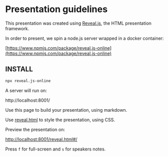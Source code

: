 # Presentation guidelines

This presentation was created using [Reveal.js](https://revealjs.com/#/), the HTML presentation framework.

In order to present, we spin a node.js server wrapped in a docker container:

[https://www.npmjs.com/package/reveal.js-online](https://www.npmjs.com/package/reveal.js-online)

## INSTALL

``` bash
npx reveal.js-online
```

A server will run on:

http://localhost:8001/

Use this page to build your presentation, using markdown.

Use [reveal.html](reveal.html) to style the presentation, using CSS.

Preview the presentation on:

[http://localhost:8001/reveal.html#/](http://localhost:8001/reveal.html#/)

Press `f` for full-screen and `s` for speakers notes.